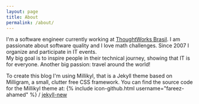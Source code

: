 ```yaml
---
layout: page
title: About
permalink: /about/
---
```


I'm a software engineer currently working at [ThoughtWorks Brasil](https://www.thoughtworks.com/pt). 
I am passionate about software quality and I love math challenges. 
Since 2007 I organize and participate in IT events.<br>
My big goal is to inspire people in their technical journey, showing that IT is for everyone. 
Another big passion: travel around the world!


To create this blog I'm using Millikyl, that is a Jekyll theme based on Milligram, a small, clutter free CSS framework.
You can find the source code for the Millikyl theme at: {% include icon-github.html username="fareez-ahamed" %} /
[jekyll-new](https://github.com/fareez-ahamed/millikyl)

